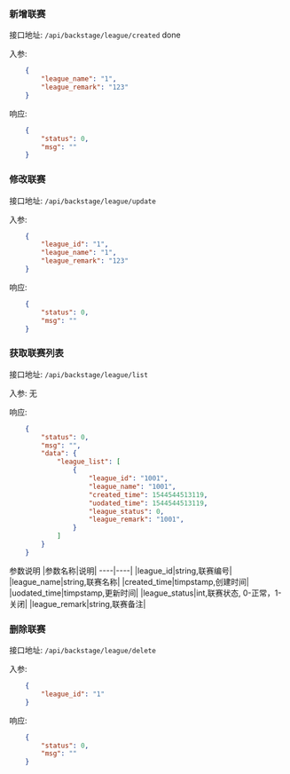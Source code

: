### 新增联赛

接口地址: ``/api/backstage/league/created`` done

入参: 
```json
    {
        "league_name": "1",
        "league_remark": "123"
    }
```

响应: 
```json
    {
        "status": 0,
        "msg": ""
    }
```

### 修改联赛

接口地址: ``/api/backstage/league/update``

入参: 
```json
    {
        "league_id": "1",
        "league_name": "1",
        "league_remark": "123"
    }
```

响应: 
```json
    {
        "status": 0,
        "msg": ""
    }
```

### 获取联赛列表

接口地址: ``/api/backstage/league/list``

入参: 
无


响应: 
```json
    {
        "status": 0,
        "msg": "",
        "data": {
            "league_list": [
                {
                    "league_id": "1001",
                    "league_name": "1001",
                    "created_time": 1544544513119,
                    "uodated_time": 1544544513119,
                    "league_status": 0,
                    "league_remark": "1001",
                }
            ]
        }
    }
```
参数说明
|参数名称|说明|
----|----|
|league_id|string,联赛编号|
|league_name|string,联赛名称|
|created_time|timpstamp,创建时间|
|uodated_time|timpstamp,更新时间|
|league_status|int,联赛状态, 0-正常，1-关闭|
|league_remark|string,联赛备注|


### 删除联赛

接口地址: ``/api/backstage/league/delete``

入参: 
```json
    {
        "league_id": "1"
    }
```

响应: 
```json
    {
        "status": 0,
        "msg": ""
    }
```